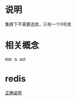 # 说明
集群下不需要选库，只有一个0号库

# 相关概念
```
RDB 与 AOF
```
# redis
[正确姿势](https://blog.csdn.net/qq_35042060/article/details/99680719)
